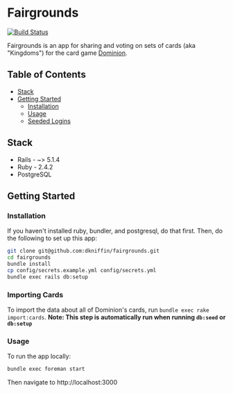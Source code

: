 # Fairgrounds

[![Build Status](https://travis-ci.org/dkniffin/fairgrounds.svg?branch=master)](https://travis-ci.org/dkniffin/fairgrounds)

Fairgrounds is an app for sharing and voting on sets of cards (aka "Kingdoms") for the card game
[Dominion](https://boardgamegeek.com/boardgame/36218/dominion).

## Table of Contents

- [Stack](#stack)
- [Getting Started](#getting-started)
  - [Installation](#installation)
  - [Usage](#usage)
  - [Seeded Logins](#seeded-logins)

## Stack

- Rails - ~> 5.1.4
- Ruby - 2.4.2
- PostgreSQL

## Getting Started

### Installation

If you haven't installed ruby, bundler, and postgresql, do that first. Then, do the following to
set up this app:

```sh
git clone git@github.com:dkniffin/fairgrounds.git
cd fairgrounds
bundle install
cp config/secrets.example.yml config/secrets.yml
bundle exec rails db:setup
```

### Importing Cards

To import the data about all of Dominion's cards, run `bundle exec rake import:cards`.
**Note: This step is automatically run when running `db:seed` or `db:setup`**

### Usage

To run the app locally:

```sh
bundle exec foreman start
```

Then navigate to http://localhost:3000
